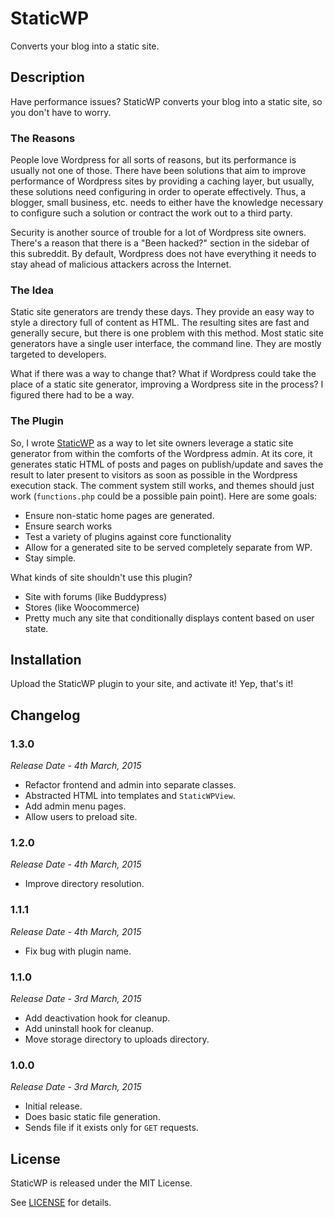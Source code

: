 # StaticWP

Converts your blog into a static site.

## Description

Have performance issues? StaticWP converts your blog into a static site, so you don't have to worry.

### The Reasons

People love Wordpress for all sorts of reasons, but its performance is usually not one of those. There have been solutions that aim to improve performance of Wordpress sites by providing a caching layer, but usually, these solutions need configuring in order to operate effectively. Thus, a blogger, small business, etc. needs to either have the knowledge necessary to configure such a solution or contract the work out to a third party.

Security is another source of trouble for a lot of Wordpress site owners. There's a reason that there is a "Been hacked?" section in the sidebar of this subreddit. By default, Wordpress does not have everything it needs to stay ahead of malicious attackers across the Internet.

### The Idea

Static site generators are trendy these days. They provide an easy way to style a directory full of content as HTML. The resulting sites are fast and generally secure, but there is one problem with this method. Most static site generators have a single user interface, the command line. They are mostly targeted to developers.

What if there was a way to change that? What if Wordpress could take the place of a static site generator, improving a Wordpress site in the process? I figured there had to be a way.

### The Plugin

So, I wrote [StaticWP](https://github.com/slogsdon/staticwp) as a way to let site owners leverage a static site generator from within the comforts of the Wordpress admin. At its core, it generates static HTML of posts and pages on publish/update and saves the result to later present to visitors as soon as possible in the Wordpress execution stack. The comment system still works, and themes should just work (`functions.php` could be a possible pain point). Here are some goals:

- Ensure non-static home pages are generated.
- Ensure search works
- Test a variety of plugins against core functionality
- Allow for a generated site to be served completely separate from WP.
- Stay simple.

What kinds of site shouldn't use this plugin?

- Site with forums (like  Buddypress)
- Stores (like Woocommerce)
- Pretty much any site that conditionally displays content based on user state.

## Installation

Upload the StaticWP plugin to your site, and activate it! Yep, that's it!

## Changelog

### 1.3.0

*Release Date - 4th March, 2015*

- Refactor frontend and admin into separate classes.
- Abstracted HTML into templates and `StaticWPView`.
- Add admin menu pages.
- Allow users to preload site.

### 1.2.0

*Release Date - 4th March, 2015*

- Improve directory resolution.

### 1.1.1

*Release Date - 4th March, 2015*

- Fix bug with plugin name.

### 1.1.0

*Release Date - 3rd March, 2015*

- Add deactivation hook for cleanup.
- Add uninstall hook for cleanup.
- Move storage directory to uploads directory.

### 1.0.0

*Release Date - 3rd March, 2015*

- Initial release.
- Does basic static file generation.
- Sends file if it exists only for `GET` requests.

## License

StaticWP is released under the MIT License.

See [LICENSE](https://github.com/slogsdon/static-wp/blob/master/LICENSE) for details.
